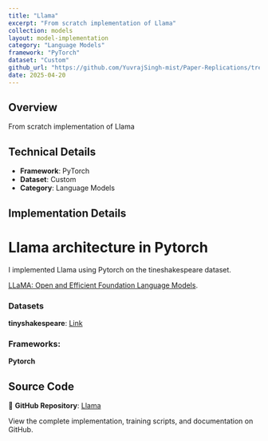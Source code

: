 ```yaml
---
title: "Llama"
excerpt: "From scratch implementation of Llama"
collection: models
layout: model-implementation
category: "Language Models"
framework: "PyTorch"
dataset: "Custom"
github_url: "https://github.com/YuvrajSingh-mist/Paper-Replications/tree/master/Llama"
date: 2025-04-20
---
```


## Overview
From scratch implementation of Llama

## Technical Details
- **Framework**: PyTorch
- **Dataset**: Custom
- **Category**: Language Models

## Implementation Details

# Llama architecture in Pytorch

I implemented Llama using Pytorch on the tineshakespeare dataset.

[LLaMA: Open and Efficient Foundation Language Models](https://arxiv.org/abs/2302.13971).


### Datasets

**tinyshakespeare**: [Link](https://raw.githubusercontent.com/karpathy/char-rnn/master/data/tinyshakespeare/input.txt)

### Frameworks:
**Pytorch**

## Source Code
📁 **GitHub Repository**: [Llama](https://github.com/YuvrajSingh-mist/Paper-Replications/tree/master/Llama)

View the complete implementation, training scripts, and documentation on GitHub.
